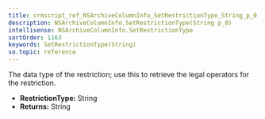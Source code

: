 ```yaml
---
title: crmscript_ref_NSArchiveColumnInfo_SetRestrictionType_String_p_0
description: NSArchiveColumnInfo.SetRestrictionType(String p_0)
intellisense: NSArchiveColumnInfo.SetRestrictionType
sortOrder: 1163
keywords: SetRestrictionType(String)
so.topic: reference
---
```



The data type of the restriction; use this to retrieve the legal operators for the restriction.



* **RestrictionType:** String
* **Returns:** String


